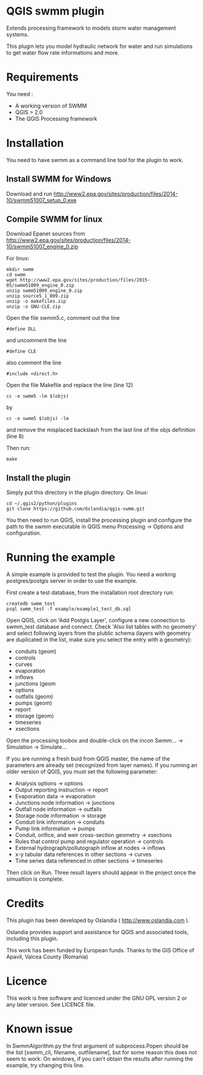 QGIS swmm plugin
==================

Extends processing framework to models storm water management systems.

This plugin lets you model hydraulic network for water and run simulations to get water flow rate informations and more.

Requirements
============

You need :
* A working version of SWMM
* QGIS > 2.0
* The QGIS Processing framework

Installation
============

You need to have swmm as a command line tool for the plugin to work.

Install SWMM for Windows
--------------------------

Download and run http://www2.epa.gov/sites/production/files/2014-10/swmm51007_setup_0.exe

Compile SWMM for linux
------------------------

Download Epanet sources from http://www2.epa.gov/sites/production/files/2014-10/swmm51007_engine_0.zip

For linux:

    mkdir swmm
    cd swmm
    wget http://www2.epa.gov/sites/production/files/2015-05/swmm51009_engine_0.zip
    unzip swmm51009_engine_0.zip
    unzip source5_1_009.zip
    unzip -o makefiles.zip 
    unzip -o GNU-CLE.zip

Open the file swmm5.c, comment out the line

    #define DLL

and uncomment the line

    #define CLE

also comment the line
 
    #include <direct.h>

Open the file Makefile and replace the line (line 12)

    cc -o swmm5 -lm $(objs)

by

    cc -o swmm5 $(objs) -lm 

and remove the misplaced backslash from the last line of the objs definition (line 8)

Then run: 
 
    make

Install the plugin
------------------
 
Simply put this directory in the plugin directory. On linux:

    cd ~/.qgis2/python/plugins
    git clone https://github.com/Oslandia/qgis-swmm.git

You then need to run QGIS, install the processing plugin and configure the path to the swmm executable in QGIS menu Processing -> Options and configuration.


Running the example
===================

A simple example is provided to test the plugin. You need a working postgres/postgis server in order to use the example.

First create a test database, from the installation root directory run:

    createdb swmm_test
    psql swmm_test -f example/example1_test_db.sql

Open QGIS, click on 'Add Postgis Layer', configure a new connection to swmm_test database and connect. Check 'Also list tables with no geometry' and select following layers from the plublic schema (layers with geometry are duplicated in the list, make sure you select the entry with a geometry):

- conduits (geom)
- controls
- curves
- evaporation
- inflows
- junctions (geom
- options
- outfalls (geom)
- pumps (geom)
- report
- storage (geom)
- timeseries
- xsections

Open the processing toobox and double-click on the incon Swmm... -> Simulation -> Simulate...

If you are running a fresh buid from QGIS master, the name of the parameters are already set (recognized from layer names). If you running an older version of QGIS, you must set the following parameter:

- Analysis options -> options
- Output reporting instruction -> report
- Evaporation data -> evaporation
- Junctions node information -> junctions
- Outfall node information -> outfalls
- Storage node information -> storage
- Conduit link information -> conduits
- Pump link information -> pumps
- Conduit, orifice, and weir cross-section geometry -> xsections
- Rules that control pump and regulator operation -> controls
- External hydrograph/pollutograph inflow at nodes -> inflows
- x-y tabular data references in other sections -> curves
- Time series data referenced in other sections -> timeseries

Then click on Run. Three result layers should appear in the project once the simualtion is complete.


Credits
=======

This plugin has been developed by Oslandia ( http://www.oslandia.com ).

Oslandia provides support and assistance for QGIS and associated tools, including this plugin.

This work has been funded by European funds.
Thanks to the GIS Office of Apavil, Valcea County (Romania)

Licence
=======

This work is free software and licenced under the GNU GPL version 2 or any later version.
See LICENCE file.

Known issue
===========

In SwmmAlgorithm.py the first argument of subprocess.Popen should be the list [swmm_cli, filename, outfilename], but for some reason this does not seem to work. On windows, if you can't obtain the results after running the example, try changing this line.


